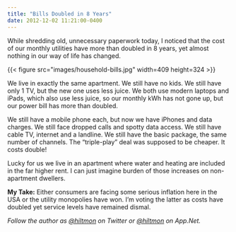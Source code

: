 ```yaml
---
title: "Bills Doubled in 8 Years"
date: 2012-12-02 11:21:00-0400
---
```


While shredding old, unnecessary paperwork today, I noticed that the cost of our monthly utilities have more than doubled in 8 years, yet almost nothing in our way of life has changed.

{{< figure src="images/household-bills.jpg" width=409 height=324 >}}

We live in exactly the same apartment. We still have no kids. We still have only 1 TV, but the new one uses less juice. We both use modern laptops and iPads, which also use less juice, so our monthly kWh has not gone up, but our power bill has more than doubled.

We still have a mobile phone each, but now we have iPhones and data charges. We still face dropped calls and spotty data access. We still have cable TV, internet and a landline. We still have the basic package, the same number of channels. The “triple-play” deal was supposed to be cheaper. It costs double!

Lucky for us we live in an apartment where water and heating are included in the far higher rent. I can just imagine burden of those increases on non-apartment dwellers.

**My Take:** Either consumers are facing some serious inflation here in the USA or the utility monopolies have won. I’m voting the latter as costs have doubled yet service levels have remained dismal.

*Follow the author as [@hiltmon](https://twitter.com/hiltmon) on Twitter or [@hiltmon](http://alpha.app.net/hiltmon) on App.Net.*
